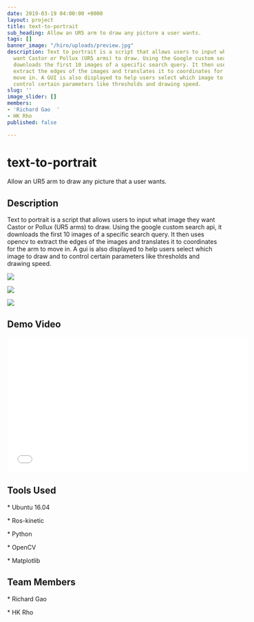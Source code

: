```yaml
---
date: 2019-03-19 04:00:00 +0000
layout: project
title: text-to-portrait
sub_heading: Allow an UR5 arm to draw any picture a user wants.
tags: []
banner_image: "/hiro/uploads/preview.jpg"
description: Text to portrait is a script that allows users to input what image they
  want Castor or Pollux (UR5 arms) to draw. Using the Google custom search API, it
  downloads the first 10 images of a specific search query. It then uses OpenCV to
  extract the edges of the images and translates it to coordinates for the arm to
  move in. A GUI is also displayed to help users select which image to draw and to
  control certain parameters like thresholds and drawing speed.
slug: ''
image_slider: []
members:
- 'Richard Gao  '
- HK Rho
published: false

---
```

# text-to-portrait

Allow an UR5 arm to draw any picture that a user wants.

## Description

Text to portrait is a script that allows users to input what image they want Castor or Pollux (UR5 arms) to draw. Using the google custom search api, it downloads the first 10 images of a specific search query. It then uses opencv to extract the edges of the images and translates it to coordinates for the arm to move in. A gui is also displayed to help users select which image to draw and to control certain parameters like thresholds and drawing speed.

![](/hiro/uploads/pikachu_1.png)

![](/hiro/uploads/pikachu_2.png)

![](/hiro/uploads/katamari.png)

## Demo Video

<iframe width="560" height="315" src="[https://www.youtube.com/embed/_iO4P9R-ilU](https://www.youtube.com/embed/_iO4P9R-ilU "https://www.youtube.com/embed/_iO4P9R-ilU")" frameborder="0" allow="accelerometer; autoplay; encrypted-media; gyroscope; picture-in-picture" allowfullscreen></iframe>

## Tools Used

\* Ubuntu 16.04

\* Ros-kinetic

\* Python

\* OpenCV

\* Matplotlib

## Team Members

\* Richard Gao  

\* HK Rho